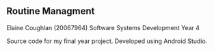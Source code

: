 ## Routine Managment 

Elaine Coughlan (20067964)
Software Systems Development Year 4

Source code for my final year project.
Developed using Android Studio.
